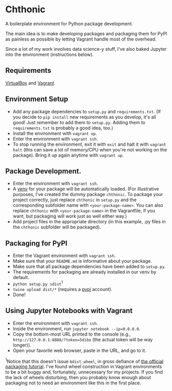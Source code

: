 # Chthonic
A boilerplate environment for Python package development.

The main idea is to make developing packages and packaging them for PyPI as painless as possible by letting Vagrant handle most of the overhead.

Since a lot of my work involves data science-y stuff, I've also baked Jupyter into the environment (instructions below).

## Requirements
[VirtualBox](https://www.virtualbox.org/) and [Vagrant](https://www.vagrantup.com/).

## Environment Setup
* Add any package dependencies to `setup.py` and `requirements.txt`. (If you decide to `pip install` new requirements as you develop, it's all good! Just remember to add them to `setup.py`. Adding them to `requirements.txt` is probably a good idea, too.)
* Install the environment with `vagrant up`.
* Enter the environment with `vagrant ssh`.
* To stop running the environment, exit it with `exit` and halt it with `vagrant halt` (this can save a lot of memory/CPU when you're not working on the package). Bring it up again anytime with `vagrant up`.

## Package Development.
* Enter the environment with `vagrant ssh`.
* A [venv](https://docs.python.org/3/library/venv.html) for your package will be automatically loaded. (For illustrative purposes, I've created the dummy package `chthonic`. To package your project correctly, just replace `chthonic` in `setup.py` and the corresponding subfolder name with `<your-package-name>`. You can also replace `chthonic` with `<your-package-name>` in the Vagrantfile, if you want, but packaging will work just as well either way.)
* Add project files in the appropriate directory (in this example, .py files in the `chthonic` subfolder will be packaged).

## Packaging for PyPI
* Enter the Vagrant environment with `vagrant ssh`.
* Make sure that your `README.md` is informative about your package.
* Make sure that all package dependencies have been added to `setup.py`.
* The requirements for packaging are already installed in our venv by default.
* `python setup.py sdist`<sup>1</sup>
* `twine upload dist/*` (requires a [pypi](https://pypi.org/) account).
* Done!

## Using Jupyter Notebooks with Vagrant
* Enter the environment with `vagrant ssh`.
* Inside the environment, run `jupyter notebook --ip=0.0.0.0`.
* Copy the bottom-most URL printed to the console (e.g., `http://127.0.0.1:8888/?token=5dibo` (the actual token will be way longer)).
* Open your favorite web browser, paste in the URL, and go to it.

<sup>1</sup>Notice that this doesn't issue `bdist_wheel`, in gross defiance of [the official packaging tutorial](https://packaging.python.org/tutorials/packaging-projects/). I've found wheel construction in Vagrant environments to be a bit buggy and, fortunately, unnecessary for my projects. If you find the lack of wheels disturbing, then you probably know enough about packaging not to need an environment like this in the first place.
